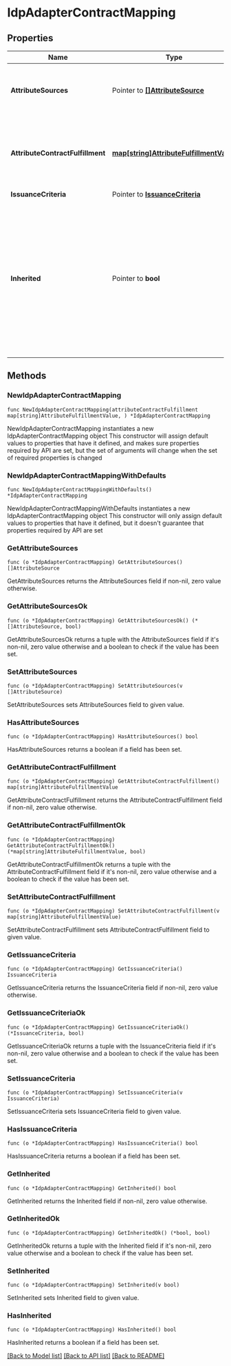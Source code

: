 # IdpAdapterContractMapping

## Properties

Name | Type | Description | Notes
------------ | ------------- | ------------- | -------------
**AttributeSources** | Pointer to [**[]AttributeSource**](AttributeSource.md) | A list of configured data stores to look up attributes from. | [optional] 
**AttributeContractFulfillment** | [**map[string]AttributeFulfillmentValue**](AttributeFulfillmentValue.md) | A list of mappings from attribute names to their fulfillment values. | 
**IssuanceCriteria** | Pointer to [**IssuanceCriteria**](IssuanceCriteria.md) |  | [optional] 
**Inherited** | Pointer to **bool** | Whether this attribute mapping is inherited from its parent instance. If true, the rest of the properties in this model become read-only. The default value is false. | [optional] 

## Methods

### NewIdpAdapterContractMapping

`func NewIdpAdapterContractMapping(attributeContractFulfillment map[string]AttributeFulfillmentValue, ) *IdpAdapterContractMapping`

NewIdpAdapterContractMapping instantiates a new IdpAdapterContractMapping object
This constructor will assign default values to properties that have it defined,
and makes sure properties required by API are set, but the set of arguments
will change when the set of required properties is changed

### NewIdpAdapterContractMappingWithDefaults

`func NewIdpAdapterContractMappingWithDefaults() *IdpAdapterContractMapping`

NewIdpAdapterContractMappingWithDefaults instantiates a new IdpAdapterContractMapping object
This constructor will only assign default values to properties that have it defined,
but it doesn't guarantee that properties required by API are set

### GetAttributeSources

`func (o *IdpAdapterContractMapping) GetAttributeSources() []AttributeSource`

GetAttributeSources returns the AttributeSources field if non-nil, zero value otherwise.

### GetAttributeSourcesOk

`func (o *IdpAdapterContractMapping) GetAttributeSourcesOk() (*[]AttributeSource, bool)`

GetAttributeSourcesOk returns a tuple with the AttributeSources field if it's non-nil, zero value otherwise
and a boolean to check if the value has been set.

### SetAttributeSources

`func (o *IdpAdapterContractMapping) SetAttributeSources(v []AttributeSource)`

SetAttributeSources sets AttributeSources field to given value.

### HasAttributeSources

`func (o *IdpAdapterContractMapping) HasAttributeSources() bool`

HasAttributeSources returns a boolean if a field has been set.

### GetAttributeContractFulfillment

`func (o *IdpAdapterContractMapping) GetAttributeContractFulfillment() map[string]AttributeFulfillmentValue`

GetAttributeContractFulfillment returns the AttributeContractFulfillment field if non-nil, zero value otherwise.

### GetAttributeContractFulfillmentOk

`func (o *IdpAdapterContractMapping) GetAttributeContractFulfillmentOk() (*map[string]AttributeFulfillmentValue, bool)`

GetAttributeContractFulfillmentOk returns a tuple with the AttributeContractFulfillment field if it's non-nil, zero value otherwise
and a boolean to check if the value has been set.

### SetAttributeContractFulfillment

`func (o *IdpAdapterContractMapping) SetAttributeContractFulfillment(v map[string]AttributeFulfillmentValue)`

SetAttributeContractFulfillment sets AttributeContractFulfillment field to given value.


### GetIssuanceCriteria

`func (o *IdpAdapterContractMapping) GetIssuanceCriteria() IssuanceCriteria`

GetIssuanceCriteria returns the IssuanceCriteria field if non-nil, zero value otherwise.

### GetIssuanceCriteriaOk

`func (o *IdpAdapterContractMapping) GetIssuanceCriteriaOk() (*IssuanceCriteria, bool)`

GetIssuanceCriteriaOk returns a tuple with the IssuanceCriteria field if it's non-nil, zero value otherwise
and a boolean to check if the value has been set.

### SetIssuanceCriteria

`func (o *IdpAdapterContractMapping) SetIssuanceCriteria(v IssuanceCriteria)`

SetIssuanceCriteria sets IssuanceCriteria field to given value.

### HasIssuanceCriteria

`func (o *IdpAdapterContractMapping) HasIssuanceCriteria() bool`

HasIssuanceCriteria returns a boolean if a field has been set.

### GetInherited

`func (o *IdpAdapterContractMapping) GetInherited() bool`

GetInherited returns the Inherited field if non-nil, zero value otherwise.

### GetInheritedOk

`func (o *IdpAdapterContractMapping) GetInheritedOk() (*bool, bool)`

GetInheritedOk returns a tuple with the Inherited field if it's non-nil, zero value otherwise
and a boolean to check if the value has been set.

### SetInherited

`func (o *IdpAdapterContractMapping) SetInherited(v bool)`

SetInherited sets Inherited field to given value.

### HasInherited

`func (o *IdpAdapterContractMapping) HasInherited() bool`

HasInherited returns a boolean if a field has been set.


[[Back to Model list]](../README.md#documentation-for-models) [[Back to API list]](../README.md#documentation-for-api-endpoints) [[Back to README]](../README.md)


